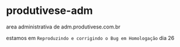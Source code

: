 # produtivese-adm

area administrativa de adm.produtivese.com.br

estamos em `Reproduzindo e corrigindo o Bug em Homologação` dia 26
